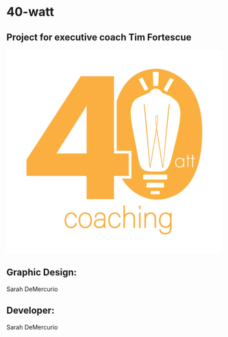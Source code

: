 # 40-watt
## Project for executive coach Tim Fortescue

![alt text](./assets/img/logos/40-Watt-small-For-Web-Color.jpg)

## Graphic Design:
Sarah DeMercurio

## Developer:
Sarah DeMercurio





